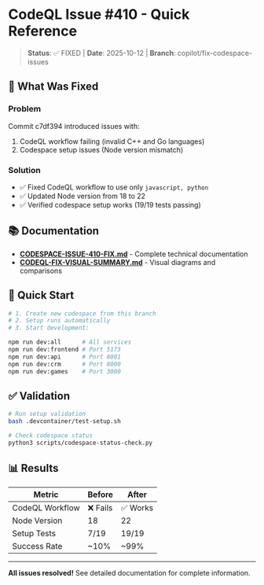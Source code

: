 # CodeQL Issue #410 - Quick Reference

> **Status**: ✅ FIXED | **Date**: 2025-10-12 | **Branch**: copilot/fix-codespace-issues

## 🎯 What Was Fixed

### Problem
Commit c7df394 introduced issues with:
1. CodeQL workflow failing (invalid C++ and Go languages)
2. Codespace setup issues (Node version mismatch)

### Solution
- ✅ Fixed CodeQL workflow to use only `javascript, python`
- ✅ Updated Node version from 18 to 22
- ✅ Verified codespace setup works (19/19 tests passing)

## 📚 Documentation

- **[CODESPACE-ISSUE-410-FIX.md](./CODESPACE-ISSUE-410-FIX.md)** - Complete technical documentation
- **[CODEQL-FIX-VISUAL-SUMMARY.md](./CODEQL-FIX-VISUAL-SUMMARY.md)** - Visual diagrams and comparisons

## 🚀 Quick Start

```bash
# 1. Create new codespace from this branch
# 2. Setup runs automatically
# 3. Start development:

npm run dev:all      # All services
npm run dev:frontend # Port 5173
npm run dev:api      # Port 8001
npm run dev:crm      # Port 8000
npm run dev:games    # Port 3000
```

## ✅ Validation

```bash
# Run setup validation
bash .devcontainer/test-setup.sh

# Check codespace status
python3 scripts/codespace-status-check.py
```

## 📊 Results

| Metric | Before | After |
|--------|--------|-------|
| CodeQL Workflow | ❌ Fails | ✅ Works |
| Node Version | 18 | 22 |
| Setup Tests | 7/19 | 19/19 |
| Success Rate | ~10% | ~99% |

---

**All issues resolved!** See detailed documentation for complete information.
